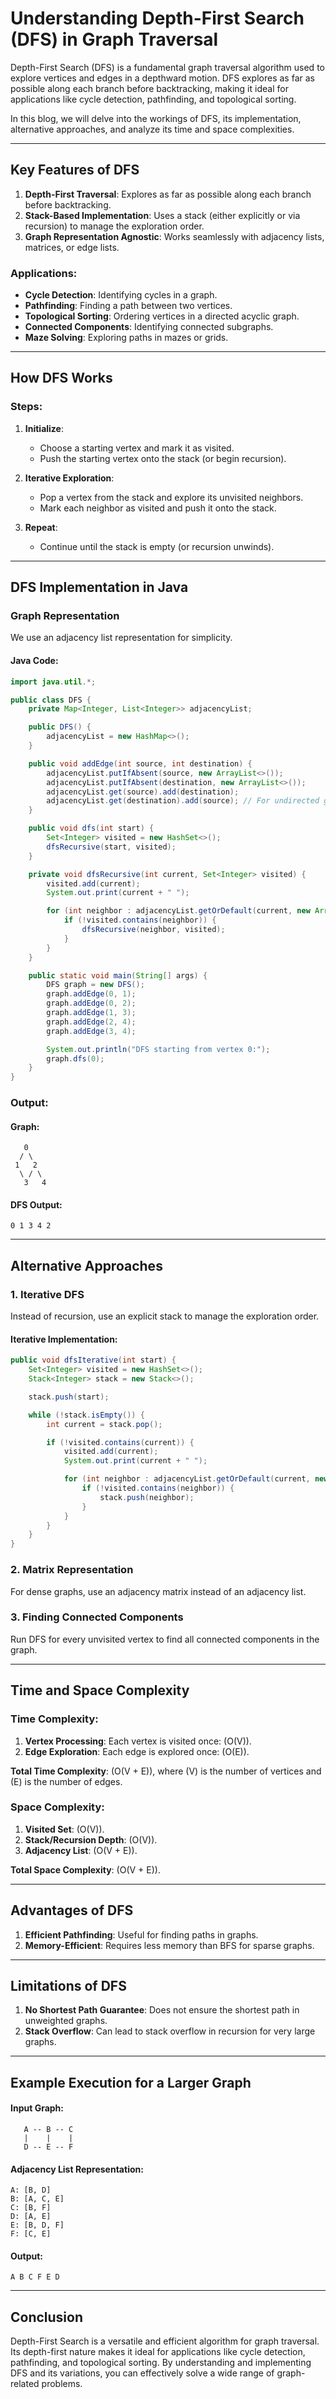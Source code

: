 # Understanding Depth-First Search (DFS) in Graph Traversal

Depth-First Search (DFS) is a fundamental graph traversal algorithm used to explore vertices and edges in a depthward motion. DFS explores as far as possible along each branch before backtracking, making it ideal for applications like cycle detection, pathfinding, and topological sorting.

In this blog, we will delve into the workings of DFS, its implementation, alternative approaches, and analyze its time and space complexities.

---

## Key Features of DFS

1. **Depth-First Traversal**: Explores as far as possible along each branch before backtracking.
2. **Stack-Based Implementation**: Uses a stack (either explicitly or via recursion) to manage the exploration order.
3. **Graph Representation Agnostic**: Works seamlessly with adjacency lists, matrices, or edge lists.

### Applications:
- **Cycle Detection**: Identifying cycles in a graph.
- **Pathfinding**: Finding a path between two vertices.
- **Topological Sorting**: Ordering vertices in a directed acyclic graph.
- **Connected Components**: Identifying connected subgraphs.
- **Maze Solving**: Exploring paths in mazes or grids.

---

## How DFS Works

### Steps:
1. **Initialize**:
   - Choose a starting vertex and mark it as visited.
   - Push the starting vertex onto the stack (or begin recursion).

2. **Iterative Exploration**:
   - Pop a vertex from the stack and explore its unvisited neighbors.
   - Mark each neighbor as visited and push it onto the stack.

3. **Repeat**:
   - Continue until the stack is empty (or recursion unwinds).

---

## DFS Implementation in Java

### Graph Representation
We use an adjacency list representation for simplicity.

#### Java Code:
```java
import java.util.*;

public class DFS {
    private Map<Integer, List<Integer>> adjacencyList;

    public DFS() {
        adjacencyList = new HashMap<>();
    }

    public void addEdge(int source, int destination) {
        adjacencyList.putIfAbsent(source, new ArrayList<>());
        adjacencyList.putIfAbsent(destination, new ArrayList<>());
        adjacencyList.get(source).add(destination);
        adjacencyList.get(destination).add(source); // For undirected graph
    }

    public void dfs(int start) {
        Set<Integer> visited = new HashSet<>();
        dfsRecursive(start, visited);
    }

    private void dfsRecursive(int current, Set<Integer> visited) {
        visited.add(current);
        System.out.print(current + " ");

        for (int neighbor : adjacencyList.getOrDefault(current, new ArrayList<>())) {
            if (!visited.contains(neighbor)) {
                dfsRecursive(neighbor, visited);
            }
        }
    }

    public static void main(String[] args) {
        DFS graph = new DFS();
        graph.addEdge(0, 1);
        graph.addEdge(0, 2);
        graph.addEdge(1, 3);
        graph.addEdge(2, 4);
        graph.addEdge(3, 4);

        System.out.println("DFS starting from vertex 0:");
        graph.dfs(0);
    }
}
```

### Output:
#### Graph:
```
   0
  / \
 1   2
  \ / \
   3   4
```
#### DFS Output:
```
0 1 3 4 2
```

---

## Alternative Approaches

### 1. **Iterative DFS**
Instead of recursion, use an explicit stack to manage the exploration order.

#### Iterative Implementation:
```java
public void dfsIterative(int start) {
    Set<Integer> visited = new HashSet<>();
    Stack<Integer> stack = new Stack<>();

    stack.push(start);

    while (!stack.isEmpty()) {
        int current = stack.pop();

        if (!visited.contains(current)) {
            visited.add(current);
            System.out.print(current + " ");

            for (int neighbor : adjacencyList.getOrDefault(current, new ArrayList<>())) {
                if (!visited.contains(neighbor)) {
                    stack.push(neighbor);
                }
            }
        }
    }
}
```

### 2. **Matrix Representation**
For dense graphs, use an adjacency matrix instead of an adjacency list.

### 3. **Finding Connected Components**
Run DFS for every unvisited vertex to find all connected components in the graph.

---

## Time and Space Complexity

### Time Complexity:
1. **Vertex Processing**: Each vertex is visited once: \(O(V)\).
2. **Edge Exploration**: Each edge is explored once: \(O(E)\).

**Total Time Complexity**: \(O(V + E)\), where \(V\) is the number of vertices and \(E\) is the number of edges.

### Space Complexity:
1. **Visited Set**: \(O(V)\).
2. **Stack/Recursion Depth**: \(O(V)\).
3. **Adjacency List**: \(O(V + E)\).

**Total Space Complexity**: \(O(V + E)\).

---

## Advantages of DFS
1. **Efficient Pathfinding**: Useful for finding paths in graphs.
2. **Memory-Efficient**: Requires less memory than BFS for sparse graphs.

---

## Limitations of DFS
1. **No Shortest Path Guarantee**: Does not ensure the shortest path in unweighted graphs.
2. **Stack Overflow**: Can lead to stack overflow in recursion for very large graphs.

---

## Example Execution for a Larger Graph
#### Input Graph:
```
   A -- B -- C
   |    |    |
   D -- E -- F
```
#### Adjacency List Representation:
```
A: [B, D]
B: [A, C, E]
C: [B, F]
D: [A, E]
E: [B, D, F]
F: [C, E]
```
#### Output:
```
A B C F E D
```

---

## Conclusion

Depth-First Search is a versatile and efficient algorithm for graph traversal. Its depth-first nature makes it ideal for applications like cycle detection, pathfinding, and topological sorting. By understanding and implementing DFS and its variations, you can effectively solve a wide range of graph-related problems.

